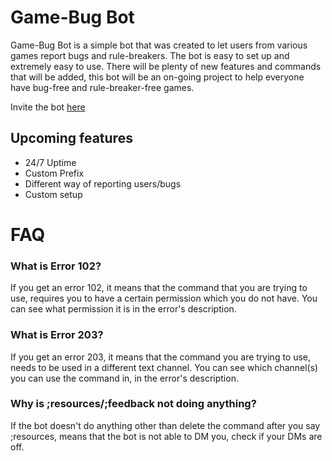 # Game-Bug Bot

Game-Bug Bot is a simple bot that was created to let users from various games report bugs and rule-breakers. The bot is easy to set up and extremely easy to use. There will be plenty of new features and commands that will be added, this bot will be an on-going project to help everyone have bug-free and rule-breaker-free games.

Invite the bot [here](https://discord.com/oauth2/authorize?client_id=710407168200802384&scope=bot&permissions=2146958847)

## Upcoming features

- 24/7 Uptime
- Custom Prefix
- Different way of reporting users/bugs
- Custom setup

# FAQ

### What is Error 102?

If you get an error 102, it means that the command that you are trying to use, requires you to have a certain permission which you do not have. You can see what permission it is in the error's description.

### What is Error 203?

If you get an error 203, it means that the command you are trying to use, needs to be used in a different text channel. You can see which channel(s) you can use the command in, in the error's description.

### Why is ;resources/;feedback not doing anything?

If the bot doesn't do anything other than delete the command after you say ;resources, means that the bot is not able to DM you, check if your DMs are off.
